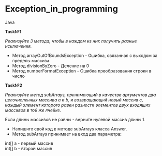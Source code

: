 # Exception_in_programming
Java

**Task№1**

*Реализуйте 3 метода, чтобы в каждом из них получить разные исключения.*

* Метод arrayOutOfBoundsException - Ошибка, связанная с выходом за пределы массива  
* Метод divisionByZero - Деление на 0  
* Метод numberFormatException - Ошибка преобразования строки в число

**Task№2**

*Реализуйте метод subArrays, принимающий в качестве аргументов два целочисленных массива a и b, и возвращающий новый массив c, каждый элемент которого равен разности элементов двух входящих массивов в той же ячейке.*

Если длины массивов не равны - верните нулевой массив длины 1.
* Напишите свой код в методе subArrays класса Answer.
* Метод subArrays принимает на вход два параметра:

int[] a - первый массив  
int[] b - второй массив  
